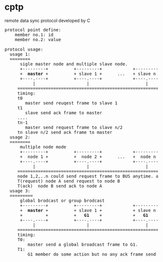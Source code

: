 # cptp
remote data sync protocol developed by C
<pre>
protocol point define:
    member no.1: id
    member no.2: value

protocol usage:
  usage 1:
  ========
      sigle master node and multiple slave node.
      +---------+          +---------+            +---------+
      +  <b>master</b> +          + slave 1 +      ...   + slave n +
      +----.----+          +----.----+            +----.----+
           |                    |                      | 
     ==================================================================== BUS(RS485)
     timing:
     t0
        master send reuqest frame to slave 1
     t1
        slave send ack frame to master
     ....
     tn-1
        master send request frame to slave n/2
     tn slave n/2 send ack frame to master
  usage 2:
  ========
      multiple node mode
      +---------+          +---------+            +---------+
      +  node 1 +          +  node 2 +      ...   +  node n +
      +----.----+          +----.----+            +----.----+
           |                    |                      | 
     ==================================================================== BUS(CAN, ETH)
     node 1,2,..n could send request frame to BUS anytime. and order by rule as follow:
     T(request) node A send request to node B
     T(ack)  node B send ack to node A
  usage 3:
  =========
      global brodcast or group brodcast
      +---------+          +---------+            +---------+            +---------+
      +  <b>master</b> +          + slave 1 +            + slave n +      ...   + slave n +
      +         +          +   <b>G1</b>    +            +   <b>G1</b>    +      ...   +   Gn    +
      +----.----+          +----.----+            +----.----+            +----.----+
           |                    |                      | 
     ==================================================================== BUS(RS485)
     timing:
     T0:
         master send a global broadcast frame to G1.
     T1:
         G1 member do some action but no any ack frame send to BUS.
  
</pre>
